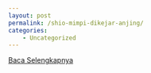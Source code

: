 ```yaml
---
layout: post
permalink: /shio-mimpi-dikejar-anjing/
categories:
    - Uncategorized
---
```


[Baca Selengkapnya](/01)